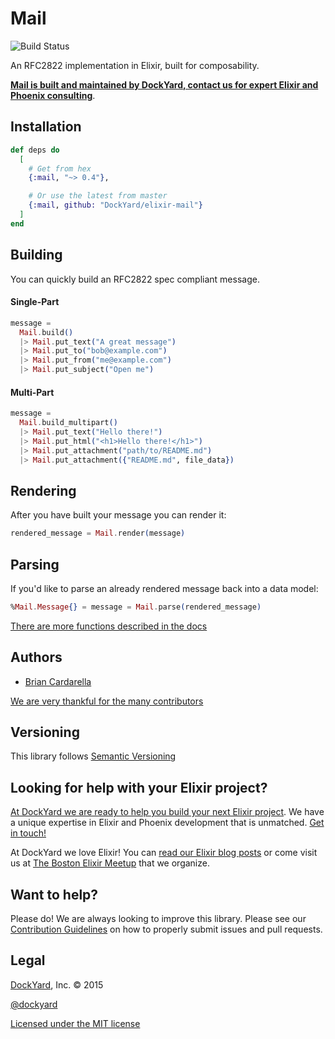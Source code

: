 # Mail

![Build Status](https://github.com/DockYard/elixir-mail/actions/workflows/main.yml/badge.svg)

An RFC2822 implementation in Elixir, built for composability.

**[Mail is built and maintained by DockYard, contact us for expert Elixir and Phoenix consulting](https://dockyard.com/phoenix-consulting)**.

## Installation

```elixir
def deps do
  [
    # Get from hex
    {:mail, "~> 0.4"},

    # Or use the latest from master
    {:mail, github: "DockYard/elixir-mail"}
  ]
end
```

## Building

You can quickly build an RFC2822 spec compliant message.

#### Single-Part

```elixir
message =
  Mail.build()
  |> Mail.put_text("A great message")
  |> Mail.put_to("bob@example.com")
  |> Mail.put_from("me@example.com")
  |> Mail.put_subject("Open me")
```

#### Multi-Part

```elixir
message =
  Mail.build_multipart()
  |> Mail.put_text("Hello there!")
  |> Mail.put_html("<h1>Hello there!</h1>")
  |> Mail.put_attachment("path/to/README.md")
  |> Mail.put_attachment({"README.md", file_data})
```

## Rendering

After you have built your message you can render it:

```elixir
rendered_message = Mail.render(message)
```

## Parsing

If you'd like to parse an already rendered message back into
a data model:

```elixir
%Mail.Message{} = message = Mail.parse(rendered_message)
```

[There are more functions described in the docs](https://hexdocs.pm/mail/Mail.html)

## Authors ##

* [Brian Cardarella](https://twitter.com/bcardarella)

[We are very thankful for the many contributors](https://github.com/dockyard/elixir-mail/graphs/contributors)

## Versioning ##

This library follows [Semantic Versioning](https://semver.org)

## Looking for help with your Elixir project? ##

[At DockYard we are ready to help you build your next Elixir project](https://dockyard.com/phoenix-consulting). We have a unique expertise
in Elixir and Phoenix development that is unmatched. [Get in touch!](https://dockyard.com/contact/hire-us)

At DockYard we love Elixir! You can [read our Elixir blog posts](https://dockyard.com/blog/categories/elixir)
or come visit us at [The Boston Elixir Meetup](https://www.meetup.com/Boston-Elixir/) that we organize.

## Want to help? ##

Please do! We are always looking to improve this library. Please see our
[Contribution Guidelines](https://github.com/dockyard/elixir-mail/blob/master/CONTRIBUTING.md)
on how to properly submit issues and pull requests.

## Legal ##

[DockYard](https://dockyard.com/), Inc. © 2015

[@dockyard](https://twitter.com/dockyard)

[Licensed under the MIT license](https://www.opensource.org/licenses/mit-license.php)
